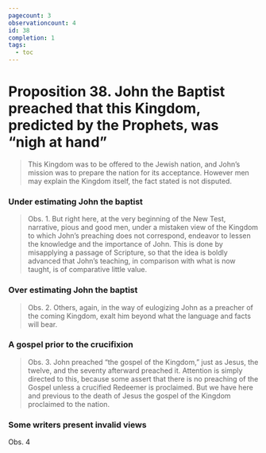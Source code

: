 ```yaml
---
pagecount: 3
observationcount: 4
id: 38
completion: 1
tags:
  - toc
---
```

# Proposition 38. John the Baptist preached that this Kingdom, predicted by the Prophets, was “nigh at hand”

>This Kingdom was to be offered to the Jewish nation, and John’s mission was to prepare the nation for its acceptance. However men may explain the Kingdom itself, the fact stated is not disputed.
### Under estimating John the baptist
>Obs. 1. But right here, at the very beginning of the New Test, narrative, pious and good men, under a mistaken view of the Kingdom to which John’s preaching does not correspond, endeavor to lessen the knowledge and the importance of John. This is done by misapplying a passage of Scripture, so that the idea is boldly advanced that John’s teaching, in comparison with what is now taught, is of comparative little value.
### Over estimating John the baptist
>Obs. 2. Others, again, in the way of eulogizing John as a preacher of the coming Kingdom, exalt him beyond what the language and facts will bear.
### A gospel prior to the crucifixion
>Obs. 3. John preached “the gospel of the Kingdom,” just as Jesus, the twelve, and the seventy afterward preached it. Attention is simply directed to this, because some assert that there is no preaching of the Gospel unless a crucified Redeemer is proclaimed. But we have here and previous to the death of Jesus the gospel of the Kingdom proclaimed to the nation.

### Some writers present invalid views
Obs. 4

